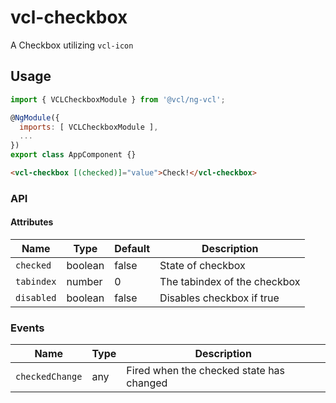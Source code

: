 # vcl-checkbox

A Checkbox utilizing `vcl-icon`

## Usage

```js
import { VCLCheckboxModule } from '@vcl/ng-vcl';

@NgModule({
  imports: [ VCLCheckboxModule ],
  ...
})
export class AppComponent {}
```

```html
<vcl-checkbox [(checked)]="value">Check!</vcl-checkbox>
```

### API

#### Attributes

| Name                | Type        | Default            | Description
| ------------        | ----------- | ------------------ |--------------
| `checked`           | boolean     | false              | State of checkbox
| `tabindex`          | number      | 0                  | The tabindex of the checkbox
| `disabled`          | boolean     | false              | Disables checkbox if true

### Events

Name            | Type    | Description
----------      | ------- | --------------------------------------
`checkedChange` | any     | Fired when the checked state has changed
